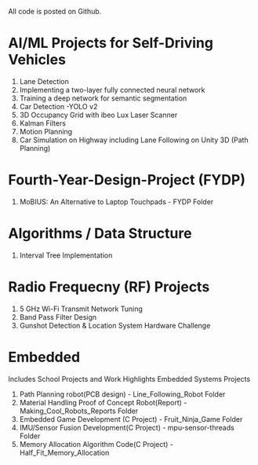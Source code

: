 
All code is posted on Github.

# AI/ML Projects for Self-Driving Vehicles 
1. Lane Detection
2. Implementing a two-layer fully connected neural network
3. Training a deep network for semantic segmentation
4. Car Detection -YOLO v2
5. 3D Occupancy Grid with ibeo Lux Laser Scanner
6. Kalman Filters
7. Motion Planning
8. Car Simulation on Highway including Lane Following on Unity 3D (Path Planning)

# Fourth-Year-Design-Project (FYDP)
1. MoBIUS: An Alternative to Laptop Touchpads - FYDP Folder

# Algorithms / Data Structure 
1. Interval Tree Implementation 

# Radio Frequecny (RF) Projects
1. 5 GHz Wi-Fi Transmit Network Tuning 
2. Band Pass Filter Design
3. Gunshot Detection & Location System Hardware Challenge

# Embedded
Includes School Projects and Work Highlights
Embedded Systems Projects 
1. Path Planning robot(PCB design) - Line_Following_Robot Folder
2. Material Handling Proof of Concept Robot(Report) - Making_Cool_Robots_Reports Folder
3. Embedded Game Development (C Project) - Fruit_Ninja_Game Folder
4. IMU/Sensor Fusion Development(C Project) - mpu-sensor-threads Folder
5. Memory Allocation Algorithm Code(C Project) - Half_Fit_Memory_Allocation

